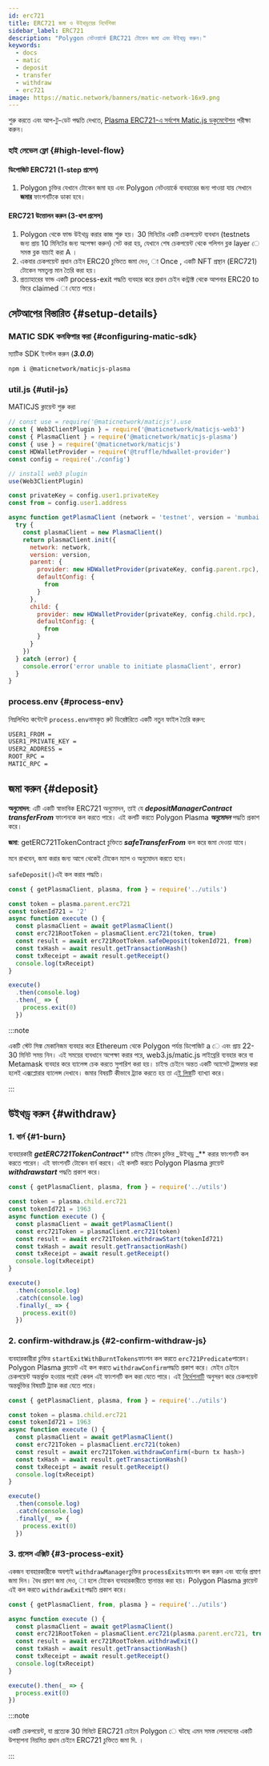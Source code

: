 ```yaml
---
id: erc721
title: ERC721 জমা ও উইথড্রয়ের নির্দেশিকা
sidebar_label: ERC721
description: "Polygon নেটওয়ার্কে ERC721 টোকেন জমা এবং উইথড্র করুন।"
keywords:
  - docs
  - matic
  - deposit
  - transfer
  - withdraw
  - erc721
image: https://matic.network/banners/matic-network-16x9.png
---
```


শুরু করতে এবং আপ-টু-ডেট পদ্ধতি দেখতে, [Plasma ERC721-এ সর্বশেষ Matic.js ডকুমেন্টেশন](https://maticnetwork.github.io/matic.js/docs/plasma/erc721/) পরীক্ষা করুন।

### হাই লেভেল ফ্লো {#high-level-flow}

#### **ডিপোজিট ERC721 (1-step প্রসেস)**

1. Polygon চুক্তির যেখানে টোকেন জমা হয় এবং Polygon নেটওয়ার্কে ব্যবহারের জন্য পাওয়া যায় সেখানে **জমার** ফাংশনটিকে ডাকা হবে।

#### **ERC721 উত্তোলন করুন (3-ধাপ প্রসেস)**

1. Polygon থেকে ফান্ড উইথড্র করার কাজ শুরু হয়। 30 মিনিটের একটি চেকপয়েন্ট ব্যবধান (testnets জন্য প্রায় 10 মিনিটের জন্য অপেক্ষা করুন) সেট করা হয়, যেখানে শেষ চেকপয়েন্ট থেকে পলিগন ব্লক layer ে সমস্ত ব্লক যাচাই করা A ।
2. একবার চেকপয়েন্ট প্রধান চেইন ERC20 চুক্তিতে জমা দেও, া Once , একটি NFT প্রস্থান (ERC721) টোকেন সমতুল্য মান তৈরি করা হয়।
3. প্রত্যাহারের ফান্ড একটি process-exit পদ্ধতি ব্যবহার করে প্রধান চেইন কন্ট্রাক্ট থেকে আপনার ERC20 to ফিরে claimed া যেতে পারে।

## সেটআপের বিস্তারিত {#setup-details}

### MATIC SDK কনফিগার করা {#configuring-matic-sdk}

ম্যাটিক SDK ইনস্টল করুন (**_3.0.0_**)

```bash
npm i @maticnetwork/maticjs-plasma
```

### util.js {#util-js}

MATICJS ক্লায়েন্ট শুরু করা

```js
// const use = require('@maticnetwork/maticjs').use
const { Web3ClientPlugin } = require('@maticnetwork/maticjs-web3')
const { PlasmaClient } = require('@maticnetwork/maticjs-plasma')
const { use } = require('@maticnetwork/maticjs')
const HDWalletProvider = require('@truffle/hdwallet-provider')
const config = require('./config')

// install web3 plugin
use(Web3ClientPlugin)

const privateKey = config.user1.privateKey
const from = config.user1.address

async function getPlasmaClient (network = 'testnet', version = 'mumbai') {
  try {
    const plasmaClient = new PlasmaClient()
    return plasmaClient.init({
      network: network,
      version: version,
      parent: {
        provider: new HDWalletProvider(privateKey, config.parent.rpc),
        defaultConfig: {
          from
        }
      },
      child: {
        provider: new HDWalletProvider(privateKey, config.child.rpc),
        defaultConfig: {
          from
        }
      }
    })
  } catch (error) {
    console.error('error unable to initiate plasmaClient', error)
  }
}
```

### process.env {#process-env}

নিম্নলিখিত কন্টেন্টে `process.env`নামকৃত রুট ডিরেক্টরিতে একটি নতুন ফাইল তৈরি করুন:

```bash
USER1_FROM =
USER1_PRIVATE_KEY =
USER2_ADDRESS =
ROOT_RPC =
MATIC_RPC =
```

## জমা করুন {#deposit}

**অনুমোদন**: এটি একটি স্বাভাবিক ERC721 অনুমোদন, তাই যে **_depositManagerContract_** **_transferFrom_** ফাংশনকে কল করতে পারে। এই কলটি করতে Polygon Plasma **_অনুমোদন_** পদ্ধতি প্রকাশ করে।

**জমা**: getERC721TokenContract চুক্তিতে **_safeTransferFrom_** কল করে জমা দেওয়া যাবে।

মনে রাখবেন, জমা করার জন্য আগে থেকেই টোকেন ম্যাপ ও অনুমোদন করতে হবে।

`safeDeposit()`এই কল করার পদ্ধতি।

```js
const { getPlasmaClient, plasma, from } = require('../utils')

const token = plasma.parent.erc721
const tokenId721 = '2'
async function execute () {
  const plasmaClient = await getPlasmaClient()
  const erc721RootToken = plasmaClient.erc721(token, true)
  const result = await erc721RootToken.safeDeposit(tokenId721, from)
  const txHash = await result.getTransactionHash()
  const txReceipt = await result.getReceipt()
  console.log(txReceipt)
}

execute()
  .then(console.log)
  .then(_ => {
    process.exit(0)
  })

```

:::note

একটি স্টেট সিঙ্ক মেকানিজম ব্যবহার করে Ethereum থেকে Polygon পর্যন্ত ডিপোজিট a ে এবং প্রায় 22-30 মিনিট সময় নিন। এই সময়ের ব্যবধানে অপেক্ষা করার পরে, web3.js/matic.js লাইব্রেরি ব্যবহার করে বা Metamask ব্যবহার করে ব্যালেন্স চেক করতে সুপারিশ করা হয়। চাইল্ড চেইনে অন্তত একটি অ্যাসেট ট্রান্সফার করা হলেই এক্সপ্লোরার ব্যালেন্স দেখাবে। জমার বিষয়টি কীভাবে ট্র্যাক করতে হয় তা এ[ই লিঙ্ক](/docs/develop/ethereum-polygon/plasma/deposit-withdraw-event-plasma)টি ব্যাখ্যা করে।

:::

## উইথড্র করুন {#withdraw}

### 1. বার্ন {#1-burn}

ব্যবহারকারী **_getERC721TokenContract_**** চাইল্ড টোকেন চুক্তির _উইথড্র _** করার ফাংশনটি কল করতে পারেন। এই ফাংশনটি টোকেন বার্ন করবে। এই কলটি করতে Polygon Plasma ক্লায়েন্ট **_withdrawstart_** পদ্ধতি প্রকাশ করে।

```js
const { getPlasmaClient, plasma, from } = require('../utils')

const token = plasma.child.erc721
const tokenId721 = 1963
async function execute () {
  const plasmaClient = await getPlasmaClient()
  const erc721Token = plasmaClient.erc721(token)
  const result = await erc721Token.withdrawStart(tokenId721)
  const txHash = await result.getTransactionHash()
  const txReceipt = await result.getReceipt()
  console.log(txReceipt)
}

execute()
  .then(console.log)
  .catch(console.log)
  .finally(_ => {
    process.exit(0)
  })
```

### 2. confirm-withdraw.js {#2-confirm-withdraw-js}

ব্যবহারকারীরা চুক্তির `startExitWithBurntTokens`ফাংশন কল করতে `erc721Predicate`পারেন। Polygon Plasma ক্লায়েন্ট এই কল করতে `withdrawConfirm`পদ্ধতি প্রকাশ করে। মেইন চেইনে চেকপয়েন্ট অন্তর্ভুক্ত হওয়ার পরেই কেবল এই ফাংশনটি কল করা যেতে পারে। এই [নির্দেশনাটি](/docs/develop/ethereum-polygon/plasma/deposit-withdraw-event-plasma#checkpoint-events) অনুসরণ করে চেকপয়েন্ট অন্তর্ভুক্তির বিষয়টি ট্র্যাক করা যেতে পারে।


```js
const { getPlasmaClient, plasma, from } = require('../utils')

const token = plasma.child.erc721
const tokenId721 = 1963
async function execute () {
  const plasmaClient = await getPlasmaClient()
  const erc721Token = plasmaClient.erc721(token)
  const result = await erc721Token.withdrawConfirm(<burn tx hash>)
  const txHash = await result.getTransactionHash()
  const txReceipt = await result.getReceipt()
  console.log(txReceipt)
}

execute()
  .then(console.log)
  .catch(console.log)
  .finally(_ => {
    process.exit(0)
  })
```

### 3. প্রসেস এক্সিট {#3-process-exit}

একজন ব্যবহারকারীকে অবশ্যই `withdrawManager`চুক্তির `processExits`ফাংশন কল করুন এবং বার্নের প্রমাণ জমা দিন। বৈধ প্রমাণ জমা দেও, া হলে টোকেন ব্যবহারকারীতে স্থানান্তর করা হয়। Polygon Plasma ক্লায়েন্ট এই কল করতে `withdrawExit`পদ্ধতি প্রকাশ করে।

```js
const { getPlasmaClient, from, plasma } = require('../utils')

async function execute () {
  const plasmaClient = await getPlasmaClient()
  const erc721RootToken = plasmaClient.erc721(plasma.parent.erc721, true)
  const result = await erc721RootToken.withdrawExit()
  const txHash = await result.getTransactionHash()
  const txReceipt = await result.getReceipt()
  console.log(txReceipt)
}

execute().then(_ => {
  process.exit(0)
})
```

:::note

একটি চেকপয়েন্ট, যা প্রত্যেক 30 মিনিটে ERC721 চেইনে Polygon ে ঘটছে এমন সমস্ত লেনদেনের একটি উপস্থাপনা নিয়মিত প্রধান চেইনে ERC721 চুক্তিতে জমা দি. ।

:::
